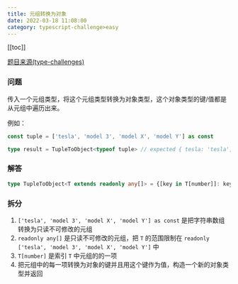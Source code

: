 ```yaml
---
title: 元组转换为对象
date: 2022-03-18 11:08:00
category: typescript-challenge>easy
---
```


[[toc]]

[题目来源(type-challenges)](https://github.com/type-challenges/type-challenges/blob/master/questions/11-easy-tuple-to-object/README.zh-CN.md)
### 问题
传入一个元组类型，将这个元组类型转换为对象类型，这个对象类型的键/值都是从元组中遍历出来。

例如：

```typescript
const tuple = ['tesla', 'model 3', 'model X', 'model Y'] as const

type result = TupleToObject<typeof tuple> // expected { tesla: 'tesla', 'model 3': 'model 3', 'model X': 'model X', 'model Y': 'model Y'}
```

### 解答

```typescript
type TupleToObject<T extends readonly any[]> = {[key in T[number]]: key}
```

### 拆分
1. `['tesla', 'model 3', 'model X', 'model Y'] as const` 是把字符串数组转换为只读不可修改的元组
2. `readonly any[]` 是只读不可修改的元组，把 `T` 的范围限制在 `readonly ['tesla', 'model 3', 'model X', 'model Y']` 中
3. `T[number]` 是索引 `T` 中元组的的一项
4. 把元组中的每一项转换为对象的键并且用这个键作为值，构造一个新的对象类型并返回
